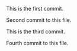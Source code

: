 This is the first commit.

Second commit to this file.

This is the third commit.

Fourth commit to this file.
